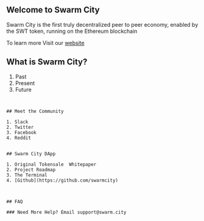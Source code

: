 ## Welcome to Swarm City

Swarm City is the first truly decentralized peer to peer economy, enabled by the SWT token, running on the Ethereum blockchain

To learn more Visit our [website](https://swarm.city) 



## What is Swarm City?

1. Past
2. Present
3. Future

```links to articles


## Meet the Community

1. Slack
2. Twitter
3. Facebook
4. Reddit


## Swarm City DApp

1. Original Tokensale  Whitepaper
2. Project Roadmap
3. The Terminal
4. [Github](https://github.com/swarmcity)



## FAQ

### Need More Help? Email support@swarm.city
